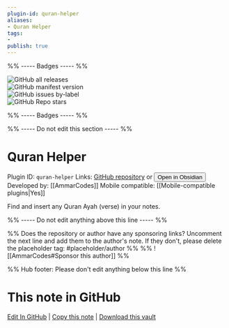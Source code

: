 ```yaml
---
plugin-id: quran-helper
aliases:
- Quran Helper
tags: 
- 
publish: true
---
```


%% ----- Badges ----- %%

![GitHub all releases](https://img.shields.io/github/downloads/AmmarCodes/obsidian-quran-plugin/total?color=573E7A&logo=github&style=for-the-badge)   
![GitHub manifest version](https://img.shields.io/github/manifest-json/v/AmmarCodes/obsidian-quran-plugin?color=573E7A&logo=github&style=for-the-badge)   
![GitHub issues by-label](https://img.shields.io/github/issues/AmmarCodes/obsidian-quran-plugin/help%20wanted?color=573E7A&logo=github&style=for-the-badge)   
![GitHub Repo stars](https://img.shields.io/github/stars/AmmarCodes/obsidian-quran-plugin?color=573E7A&logo=github&style=for-the-badge)

%% ----- Badges ----- %%

%% ----- Do not edit this section ----- %%

# Quran Helper

Plugin ID: `quran-helper`
Links: [GitHub repository](https://github.com/AmmarCodes/obsidian-quran-plugin) or [<button id=HH>Open in Obsidian</button>](obsidian://show-plugin?id=quran-helper)
Developed by: [[AmmarCodes]]
Mobile compatible: [[Mobile-compatible plugins|Yes]]

Find and insert any Quran Ayah (verse) in your notes.

%% ----- Do not edit anything above this line ----- %% 

%% Does the repository or author have any sponsoring links? Uncomment the next line and add them to the author's note. If they don't, please delete the placeholder tag: #placeholder/author %%
%% ![[AmmarCodes#Sponsor this author]] %%

%% Hub footer: Please don't edit anything below this line %%

# This note in GitHub

<span class="git-footer">[Edit In GitHub](https://github.dev/obsidian-community/obsidian-hub/blob/main/02%20-%20Community%20Expansions/02.05%20All%20Community%20Expansions/Plugins/quran-helper.md "git-hub-edit-note") | [Copy this note](https://raw.githubusercontent.com/obsidian-community/obsidian-hub/main/02%20-%20Community%20Expansions/02.05%20All%20Community%20Expansions/Plugins/quran-helper.md "git-hub-copy-note") | [Download this vault](https://github.com/obsidian-community/obsidian-hub/archive/refs/heads/main.zip "git-hub-download-vault") </span>
